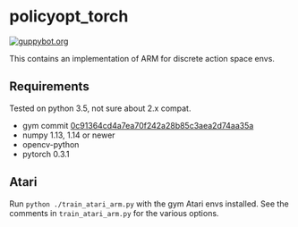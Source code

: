 # policyopt_torch

[![guppybot.org](https://guppybot.org/ci/peterhj/arm-pytorch/badge.svg)](https://guppybot.org/ci/peterhj/arm-pytorch)

This contains an implementation of ARM for discrete action space envs.

## Requirements

Tested on python 3.5, not sure about 2.x compat.

- gym commit [0c91364cd4a7ea70f242a28b85c3aea2d74aa35a](https://github.com/openai/gym/tree/0c91364cd4a7ea70f242a28b85c3aea2d74aa35a)
- numpy 1.13, 1.14 or newer
- opencv-python
- pytorch 0.3.1

## Atari

Run `python ./train_atari_arm.py` with the gym Atari envs installed.
See the comments in `train_atari_arm.py` for the various options.
